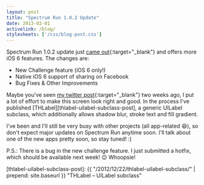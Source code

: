 ```yaml
---
layout: post
title: "Spectrum Run 1.0.2 Update"
date: 2013-02-01
activelink: /blog/
stylesheets: ['/css/blog-post.css']
---
```

Spectrum Run 1.0.2 update just [came out][spectrum-run]{:target="_blank"} and offers more iOS 6 features. The changes are:

- New Challenge feature (iOS 6 only!)
- Native iOS 6 support of sharing on Facebook
- Bug Fixes & Other Improvements

Maybe you've seen [my twitter post][tweet]{:target="_blank"} two weeks ago, I put a lot of effort to make this screen look right and good. In the process I've published [THLabel][thlabel-uilabel-subclass-post], a generic UILabel subclass, which additionally allows shadow blur, stroke text and fill gradient.

I've been and I'll still be very busy with other projects (all app-related :smile:), so don't expect major updates on Spectrum Run anytime soon. I'll talk about one of the new apps pretty soon, so stay tuned! :)

P.S.: There is a bug in the new challenge feature. I just submitted a hotfix, which should be available next week! :wink: Whoopsie!

[spectrum-run]: https://itunes.apple.com/app/id516387678 "Spectrum Run on the App Store"
[tweet]: https://twitter.com/tobihagemann/status/291643430130577408 "Twitter Post"
[thlabel-uilabel-subclass-post]: {{ "/2012/12/22/thlabel-uilabel-subclass/" | prepend: site.baseurl }} "THLabel – UILabel subclass"
